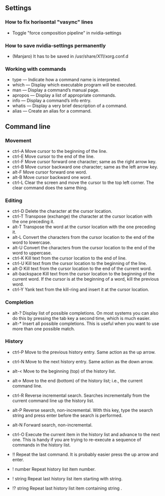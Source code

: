 ## Settings

### How to fix horisontal "vasync" lines
- Toggle "force composition pipeline" in nvidia-settings

### How to save nvidia-settings permanently
- (Manjaro) It has to be saved in /usr/share/X11/xorg.conf.d

### Working with commands
- type — Indicate how a command name is interpreted.
- which — Display which executable program will be executed.
- man — Display a command’s manual page.
- apropos — Display a list of appropriate commands.
- info — Display a command’s info entry.
- whatis — Display a very brief description of a command.
- alias — Create an alias for a command.

## Command line

### Movement
- ctrl-A Move cursor to the beginning of the line.
- ctrl-E Move cursor to the end of the line.
- ctrl-F Move cursor forward one character; same as the right arrow key.
- ctrl-B Move cursor backward one character; same as the left arrow key.
- alt-F Move cursor forward one word.
- alt-B Move cursor backward one word.
- ctrl-L Clear the screen and move the cursor to the top left corner. The clear command does the same thing.

### Editing
- ctrl-D Delete the character at the cursor location.
- ctrl-T Transpose (exchange) the character at the cursor location with the one preceding it.
- alt-T Transpose the word at the cursor location with the one preceding it.
- alt-L Convert the characters from the cursor location to the end of the word to lowercase.
- alt-U Convert the characters from the cursor location to the end of the word to uppercase.
- ctrl-K Kill text from the cursor location to the end of line.
- ctrl-U Kill text from the cursor location to the beginning of the line.
- alt-D Kill text from the cursor location to the end of the current word.
- alt-backspace Kill text from the cursor location to the beginning of the current word. If the cursor is at the beginning of a word, kill the previous word.
- ctrl-Y Yank text from the kill-ring and insert it at the cursor location.

### Completion
- alt-? Display list of possible completions. On most systems you can also do this by pressing the tab key a second time, which is much easier.
- alt-\* Insert all possible completions. This is useful when you want to use more than one possible match.

### History
- ctrl-P Move to the previous history entry. Same action as the up arrow.
- ctrl-N Move to the next history entry. Same action as the down arrow.
- alt-< Move to the beginning (top) of the history list.
- alt-> Move to the end (bottom) of the history list; i.e., the current command line.
- ctrl-R Reverse incremental search. Searches incrementally from the current command line up the history list.
- alt-P Reverse search, non-incremental. With this key, type the search string and press enter before the search is performed.
- alt-N Forward search, non-incremental.
- ctrl-O Execute the current item in the history list and advance to the next one. This is handy if you are trying to re-execute a sequence of commands in the history list.

- !! Repeat the last command. It is probably easier press the up arrow and enter. 
- ! number Repeat history list item number. 
- ! string Repeat last history list item starting with string. 
- !? string Repeat last history list item containing string .
